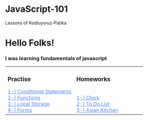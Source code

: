# JavaScript-101
Lessons of Kodluyoruz-Patika

<h1>Hello Folks!</h1>

<h3> I was learning fundamentals of javascript </h3>

<table><tr><td valign="top" width="50%">

### Practise
<div >  
<a href="https://github.com/Mens1s/JavaScript-101/blob/main/Exercise/01-conditional.js" style="color:#5489ef;">1-) Conditional Statements</a>
<br><a href="https://github.com/Mens1s/JavaScript-101/blob/main/Exercise/02-function.js" style="color:#5489ef;">2-) Functions </a>
<br><a href="https://github.com/Mens1s/JavaScript-101/blob/main/Exercise/03-localStorage.js" style="color:#5489ef;">3-) Local Storage</a>
<br><a href="https://github.com/Mens1s/JavaScript-101/blob/main/Exercise/04-forms.js" style="color:#5489ef;">4-) Forms</a>

</div>
</td><td valign="top" width="50%">

### Homeworks
<div> 
<br><a href="https://github.com/Mens1s/JavaScript-101/tree/main/Homeworks/01-Clock" style="color:#5489ef;">1-) Clock</a>
<br><a href="https://github.com/Mens1s/JavaScript-101/tree/main/Homeworks/02-toDoList" style="color:#5489ef;">2-) To Do List</a>
<br><a href="https://github.com/Mens1s/JavaScript-101/tree/main/Homeworks/03-asianKitchen" style="color:#5489ef;">3-) Asian Kitchen</a>

</div>
</td></tr></table>  

